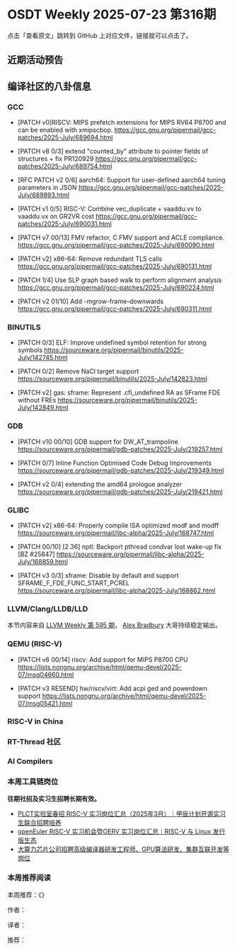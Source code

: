 # OSDT Weekly 2025-07-23 第316期

点击「查看原文」跳转到 GitHub 上对应文件，链接就可以点击了。

## 近期活动预告

## 编译社区的八卦信息

### GCC

- [PATCH v0]RISCV: MIPS prefetch extensions for MIPS RV64 P8700 and can be enabled with xmipscbop.
  https://gcc.gnu.org/pipermail/gcc-patches/2025-July/689694.html

- [PATCH v8 0/3] extend "counted_by" attribute to pointer fields of structures + fix PR120929
  https://gcc.gnu.org/pipermail/gcc-patches/2025-July/689754.html

- [RFC PATCH v2 0/6] aarch64: Support for user-defined aarch64 tuning parameters in JSON
  https://gcc.gnu.org/pipermail/gcc-patches/2025-July/689893.html

- [PATCH v1 0/5] RISC-V: Combine vec_duplicate + vaaddu.vv to vaaddu.vx on GR2VR cost
  https://gcc.gnu.org/pipermail/gcc-patches/2025-July/690031.html

- [PATCH v7 00/13] FMV refactor, C FMV support and ACLE compliance.
  https://gcc.gnu.org/pipermail/gcc-patches/2025-July/690090.html

- [PATCH v2] x86-64: Remove redundant TLS calls
  https://gcc.gnu.org/pipermail/gcc-patches/2025-July/690131.html

- [PATCH 1/4] Use SLP graph based walk to perform alignment analysis
  https://gcc.gnu.org/pipermail/gcc-patches/2025-July/690224.html

- [PATCH v2 01/10] Add -mgrow-frame-downwards
  https://gcc.gnu.org/pipermail/gcc-patches/2025-July/690311.html

### BINUTILS

- [PATCH 0/3] ELF: Improve undefined symbol retention for strong symbols
  https://sourceware.org/pipermail/binutils/2025-July/142745.html

- [PATCH 0/2] Remove NaCl target support
  https://sourceware.org/pipermail/binutils/2025-July/142823.html

- [PATCH v2] gas: sframe: Represent .cfi_undefined RA as SFrame FDE without FREs
  https://sourceware.org/pipermail/binutils/2025-July/142849.html

### GDB

- [PATCH v10 00/10] GDB support for DW_AT_trampoline
  https://sourceware.org/pipermail/gdb-patches/2025-July/219257.html

- [PATCH 0/7] Inline Function Optimised Code Debug Improvements
  https://sourceware.org/pipermail/gdb-patches/2025-July/219349.html

- [PATCH v2 0/4] extending the amd64 prologue analyzer
  https://sourceware.org/pipermail/gdb-patches/2025-July/219421.html

### GLIBC

- [PATCH v2] x86-64: Properly compile ISA optimized modf and modff
  https://sourceware.org/pipermail/libc-alpha/2025-July/168747.html

- [PATCH 00/10] [2.36] nptl: Backport pthread condvar lost wake-up fix [BZ #25847]
  https://sourceware.org/pipermail/libc-alpha/2025-July/168859.html

- [PATCH v3 0/3] sframe: Disable by default and support SFRAME_F_FDE_FUNC_START_PCREL
  https://sourceware.org/pipermail/libc-alpha/2025-July/168862.html

### LLVM/Clang/LLDB/LLD

本节内容来自 [LLVM Weekly 第 595 期](http://llvmweekly.org/issue/595)，
[Alex Bradbury](https://www.linkedin.com/in/alex-bradbury/) 大哥持续稳定输出。

### QEMU (RISC-V)

- [PATCH v6 00/14] riscv: Add support for MIPS P8700 CPU
  https://lists.nongnu.org/archive/html/qemu-devel/2025-07/msg04660.html

- [PATCH v3 RESEND] hw/riscv/virt: Add acpi ged and powerdown support
  https://lists.nongnu.org/archive/html/qemu-devel/2025-07/msg05421.html

### RISC-V in China

### RT-Thread 社区

### AI Compilers

### 本周工具链岗位

**往期社招及实习生招聘长期有效。**

- [PLCT实验室春招 RISC-V 实习岗位汇总（2025年3月）｜甲辰计划开源实习生联合招聘培养](https://mp.weixin.qq.com/s/no5v_YeGI3LUE7mYv5wUpQ)
- [openEuler RISC-V 实习机会暨OERV 实习岗位汇总｜RISC-V 与 Linux 发行版生态](https://mp.weixin.qq.com/s/87XEhORtte_iTTZqjinX2g)
- [大算力芯片公司招聘高级编译器研发工程师、GPU算法研发、集群互联开发等岗位](https://mp.weixin.qq.com/s/ONoNJ5jZmL794AdtlHrDuQ)

### 本周推荐阅读

本周推荐：《》

作者：

译者：

推荐：


